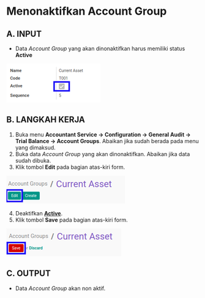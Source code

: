 # Menonaktifkan Account Group

## A. INPUT

* Data *Account Group* yang akan dinonaktifkan harus memiliki status **Active**

![](../../../img/account-group/status-active.png)

## B. LANGKAH KERJA

1. Buka menu **Accountant Service -> Configuration -> General Audit -> Trial Balance -> Account Groups**. Abaikan jika sudah berada pada menu yang dimaksud.
2. Buka data *Account Group* yang akan dinonaktifkan. Abaikan jika data sudah dibuka.
3. Klik tombol **Edit** pada bagian atas-kiri form.

![](../../../img/account-group/tombol-edit.png)

4. Deaktifkan **[Active](./penjelasan.md#field-active)**.
5. Klik tombol **Save** pada bagian atas-kiri form.

![](../../../img/account-group/tombol-simpan-modifikasi.png)

## C. OUTPUT

* Data *Account Group* akan non aktif.
